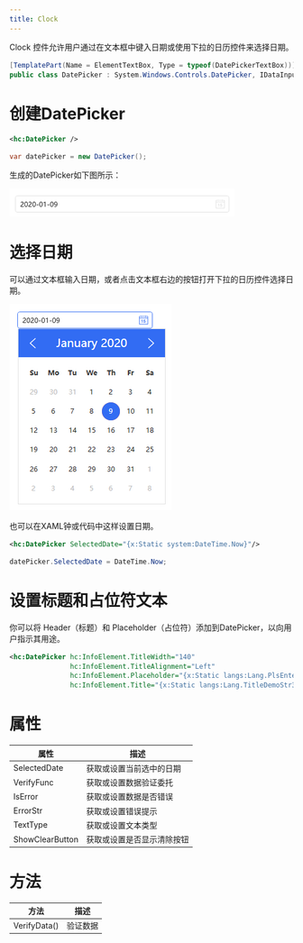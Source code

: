 ```yaml
---
title: Clock
---
```


Clock 控件允许用户通过在文本框中键入日期或使用下拉的日历控件来选择日期。

``` CS
[TemplatePart(Name = ElementTextBox, Type = typeof(DatePickerTextBox))]
public class DatePicker : System.Windows.Controls.DatePicker, IDataInput
```

# 创建DatePicker

``` XML
<hc:DatePicker />
```

``` CS
var datePicker = new DatePicker();
```

生成的DatePicker如下图所示：

![DatePicker](https://raw.githubusercontent.com/HandyOrg/HandyOrgResource/master/HandyControl/Doc/extend_controls/DatePicker_1.png)



# 选择日期

可以通过文本框输入日期，或者点击文本框右边的按钮打开下拉的日历控件选择日期。

![DatePicker](https://raw.githubusercontent.com/HandyOrg/HandyOrgResource/master/HandyControl/Doc/extend_controls/DatePicker_2.png)

也可以在XAML钟或代码中这样设置日期。

``` XML
<hc:DatePicker SelectedDate="{x:Static system:DateTime.Now}"/>
```

``` CS
datePicker.SelectedDate = DateTime.Now;
```

# 设置标题和占位符文本

你可以将 Header（标题）和 Placeholder（占位符）添加到DatePicker，以向用户指示其用途。

``` XML
<hc:DatePicker hc:InfoElement.TitleWidth="140"
               hc:InfoElement.TitleAlignment="Left"
               hc:InfoElement.Placeholder="{x:Static langs:Lang.PlsEnterContent}"
               hc:InfoElement.Title="{x:Static langs:Lang.TitleDemoStr3}" />
```




# 属性

| 属性             |  描述             |
| ---------------- | ------------------ |
| SelectedDate      | 获取或设置当前选中的日期 |
| VerifyFunc        | 获取或设置数据验证委托           |
| IsError           | 获取或设置数据是否错误           |
| ErrorStr    | 获取或设置错误提示           |
| TextType | 获取或设置文本类型       |
| ShowClearButton | 获取或设置是否显示清除按钮       |

# 方法

| 方法             |   描述             |
| ---------------- | ------------------ |
| VerifyData()      | 验证数据 |

